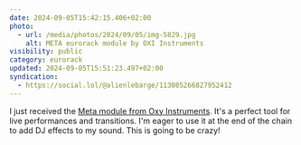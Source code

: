 ```yaml
---
date: 2024-09-05T15:42:15.406+02:00
photo:
  - url: /media/photos/2024/09/05/img-5829.jpg
    alt: META eurorack module by OXI Instruments
visibility: public
category: eurorack
updated: 2024-09-05T15:51:23.497+02:00
syndication:
  - https://social.lol/@alienlebarge/113085266827952412
---
```


I just received the [Meta module from Oxy Instruments](https://oxiinstruments.com/product/oxi-meta/). It's a perfect tool for live performances and transitions. I'm eager to use it at the end of the chain to add DJ effects to my sound. This is going to be crazy!
